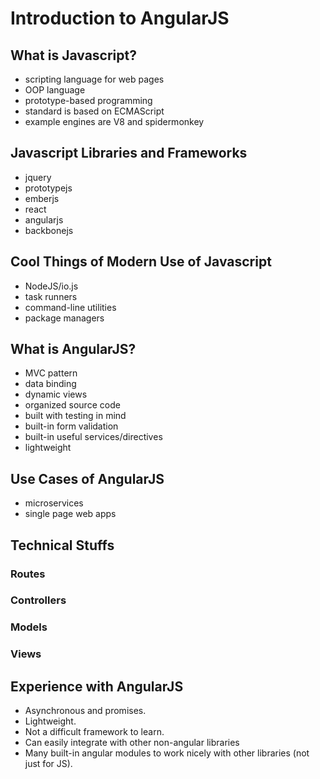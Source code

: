 # Introduction to AngularJS

## What is Javascript?

- scripting language for web pages
- OOP language
- prototype-based programming
- standard is based on ECMAScript
- example engines are V8 and spidermonkey

## Javascript Libraries and Frameworks

- jquery
- prototypejs
- emberjs
- react
- angularjs
- backbonejs

## Cool Things of Modern Use of Javascript

- NodeJS/io.js
- task runners
- command-line utilities
- package managers

## What is AngularJS?

- MVC pattern
- data binding
- dynamic views
- organized source code
- built with testing in mind
- built-in form validation
- built-in useful services/directives
- lightweight

## Use Cases of AngularJS

- microservices
- single page web apps

## Technical Stuffs

### Routes
### Controllers
### Models
### Views

## Experience with AngularJS

- Asynchronous and promises.
- Lightweight.
- Not a difficult framework to learn.
- Can easily integrate with other non-angular libraries 
- Many built-in angular modules to work nicely with other libraries (not just for JS).
